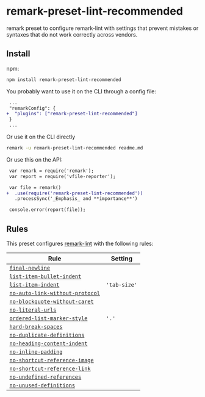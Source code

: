 <!--This file is generated-->

# remark-preset-lint-recommended

remark preset to configure remark-lint with settings that prevent mistakes or syntaxes that do not work correctly across vendors.

## Install

npm:

```sh
npm install remark-preset-lint-recommended
```

You probably want to use it on the CLI through a config file:

```diff
 ...
 "remarkConfig": {
+  "plugins": ["remark-preset-lint-recommended"]
 }
 ...
```

Or use it on the CLI directly

```sh
remark -u remark-preset-lint-recommended readme.md
```

Or use this on the API:

```diff
 var remark = require('remark');
 var report = require('vfile-reporter');

 var file = remark()
+  .use(require('remark-preset-lint-recommended'))
   .processSync('_Emphasis_ and **importance**')

 console.error(report(file));
```

## Rules

This preset configures [remark-lint](https://github.com/wooorm/remark-lint) with the following rules:

| Rule                                                                                                                                    | Setting      |
| --------------------------------------------------------------------------------------------------------------------------------------- | ------------ |
| [`final-newline`](https://github.com/wooorm/remark-lint/tree/master/packages/remark-lint-final-newline)                                 |              |
| [`list-item-bullet-indent`](https://github.com/wooorm/remark-lint/tree/master/packages/remark-lint-list-item-bullet-indent)             |              |
| [`list-item-indent`](https://github.com/wooorm/remark-lint/tree/master/packages/remark-lint-list-item-indent)                           | `'tab-size'` |
| [`no-auto-link-without-protocol`](https://github.com/wooorm/remark-lint/tree/master/packages/remark-lint-no-auto-link-without-protocol) |              |
| [`no-blockquote-without-caret`](https://github.com/wooorm/remark-lint/tree/master/packages/remark-lint-no-blockquote-without-caret)     |              |
| [`no-literal-urls`](https://github.com/wooorm/remark-lint/tree/master/packages/remark-lint-no-literal-urls)                             |              |
| [`ordered-list-marker-style`](https://github.com/wooorm/remark-lint/tree/master/packages/remark-lint-ordered-list-marker-style)         | `'.'`        |
| [`hard-break-spaces`](https://github.com/wooorm/remark-lint/tree/master/packages/remark-lint-hard-break-spaces)                         |              |
| [`no-duplicate-definitions`](https://github.com/wooorm/remark-lint/tree/master/packages/remark-lint-no-duplicate-definitions)           |              |
| [`no-heading-content-indent`](https://github.com/wooorm/remark-lint/tree/master/packages/remark-lint-no-heading-content-indent)         |              |
| [`no-inline-padding`](https://github.com/wooorm/remark-lint/tree/master/packages/remark-lint-no-inline-padding)                         |              |
| [`no-shortcut-reference-image`](https://github.com/wooorm/remark-lint/tree/master/packages/remark-lint-no-shortcut-reference-image)     |              |
| [`no-shortcut-reference-link`](https://github.com/wooorm/remark-lint/tree/master/packages/remark-lint-no-shortcut-reference-link)       |              |
| [`no-undefined-references`](https://github.com/wooorm/remark-lint/tree/master/packages/remark-lint-no-undefined-references)             |              |
| [`no-unused-definitions`](https://github.com/wooorm/remark-lint/tree/master/packages/remark-lint-no-unused-definitions)                 |              |
